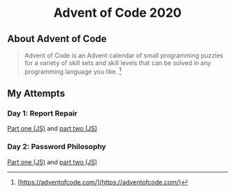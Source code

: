 <div style="text-align: center;">
<h1>Advent of Code 2020</h1>
</div>

## About Advent of Code

> Advent of Code is an Advent calendar of small programming puzzles for a variety of skill sets and skill levels that can be solved in any programming language you like.
[^1]

[^1]: [https://adventofcode.com/](https://adventofcode.com/)

## My Attempts

### Day 1: Report Repair

[Part one (JS)](./day-one/solve-part-one.js) and [part two (JS)](./day-one/solve-part-two.js)

### Day 2: Password Philosophy

[Part one (JS)](./day-two/solve-part-one.js) and [part two (JS)](./day-two/solve-part-two.js)
